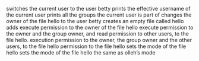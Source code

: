  switches the current user to the user betty
prints the effective username of the current user
 prints all the groups the current user is part of
changes the owner of the file hello to the user betty
creates an empty file called hello
adds execute permission to the owner of the file hello
execute permission to the owner and the group owner, and read permission to other users, to the file hello.
execution permission to the owner, the group owner and the other users, to the file hello
permission to the file hello
sets the mode of the file hello
sets the mode of the file hello the same as olleh’s mode
